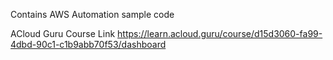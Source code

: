 Contains AWS Automation sample code

ACloud Guru Course Link 
https://learn.acloud.guru/course/d15d3060-fa99-4dbd-90c1-c1b9abb70f53/dashboard
